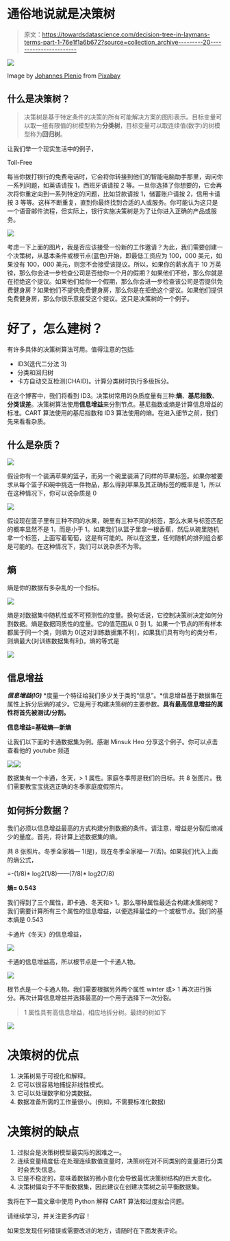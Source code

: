 # 通俗地说就是决策树

> 原文：<https://towardsdatascience.com/decision-tree-in-laymans-terms-part-1-76e1f1a6b672?source=collection_archive---------20----------------------->

![](img/c4908332012a2b747549658af40f21cc.png)

Image by [Johannes Plenio](https://pixabay.com/users/jplenio-7645255/?utm_source=link-attribution&utm_medium=referral&utm_campaign=image&utm_content=3097419) from [Pixabay](https://pixabay.com/?utm_source=link-attribution&utm_medium=referral&utm_campaign=image&utm_content=3097419)

## 什么是决策树？

> 决策树是基于特定条件的决策的所有可能解决方案的图形表示。目标变量可以取一组有限值的树模型称为**分类树**，目标变量可以取连续值(数字)的树模型称为**回归树**。

让我们举一个现实生活中的例子，

Toll-Free

每当你拨打银行的免费电话时，它会将你转接到他们的智能电脑助手那里，询问你一系列问题，如英语请按 1，西班牙语请按 2 等。一旦你选择了你想要的，它会再次将你重定向到一系列特定的问题，比如贷款请按 1，储蓄账户请按 2，信用卡请按 3 等等。这样不断重复，直到你最终找到合适的人或服务。你可能认为这只是一个语音邮件流程，但实际上，银行实施决策树是为了让你进入正确的产品或服务。

![](img/82b2e6c0a03248af14f927664251e225.png)

考虑一下上面的图片，我是否应该接受一份新的工作邀请？为此，我们需要创建一个决策树，从基本条件或根节点(蓝色)开始，即最低工资应为 100，000 美元，如果没有 100，000 美元，则您不会接受该提议。所以，如果你的薪水高于 10 万英镑，那么你会进一步检查公司是否给你一个月的假期？如果他们不给，那么你就是在拒绝这个提议。如果他们给你一个假期，那么你会进一步检查该公司是否提供免费健身房？如果他们不提供免费健身房，那么你是在拒绝这个提议。如果他们提供免费健身房，那么你很乐意接受这个提议。这只是决策树的一个例子。

# 好了，怎么建树？

有许多具体的决策树算法可用。值得注意的包括:

*   ID3(迭代二分法 3)
*   分类和回归树
*   卡方自动交互检测(CHAID)。计算分类树时执行多级拆分。

在这个博客中，我们将看到 ID3。决策树常用的杂质度量有三种:**熵**、**基尼指数**、**分类误差**。决策树算法使用**信息增益**来分割节点。基尼指数或熵是计算信息增益的标准。CART 算法使用的基尼指数和 ID3 算法使用的熵。在进入细节之前，我们先来看看杂质。

## 什么是杂质？

![](img/25df373365478590d39f959edf1d7516.png)

假设你有一个装满苹果的篮子，而另一个碗里装满了同样的苹果标签。如果你被要求从每个篮子和碗中挑选一件物品，那么得到苹果及其正确标签的概率是 1，所以在这种情况下，你可以说杂质是 0

![](img/ea76b48a7f545d8d34986810dc3e70b8.png)

假设现在篮子里有三种不同的水果，碗里有三种不同的标签，那么水果与标签匹配的概率显然不是 1，而是小于 1。如果我们从篮子里拿一根香蕉，然后从碗里随机拿一个标签，上面写着葡萄，这是有可能的。所以在这里，任何随机的排列组合都是可能的。在这种情况下，我们可以说杂质不为零。

## 熵

熵是你的数据有多杂乱的一个指标。

![](img/299d4c2ed5ea6e6593ab9237d8cec378.png)

熵是对数据集中随机性或不可预测性的度量。换句话说，它控制决策树决定如何分割数据。熵是数据同质性的度量。它的值范围从 0 到 1。如果一个节点的所有样本都属于同一个类，则熵为 0(这对训练数据集不利)，如果我们具有均匀的类分布，则熵最大(对训练数据集有利)。熵的等式是

![](img/5c5f4d7f65443b80712f8b269c6aa1dc.png)

## **信息增益**

***信息增益(IG)*** *度量一个特征给我们多少关于类的“信息”。*信息增益基于数据集在属性上拆分后熵的减少。它是用于构建决策树的主要参数。**具有最高信息增益的属性将首先被测试/分割。**

**信息增益=基础熵—新熵**

让我们以下面的卡通数据集为例。感谢 Minsuk Heo 分享这个例子。你可以点击查看他的 youtube 频道

![](img/47020c1d6fa8fd3ba7d601355a3e03f4.png)![](img/156662d3acdbf5ced82ce5b504e80df2.png)

数据集有一个卡通，冬天，> 1 属性。家庭冬季照是我们的目标。共 8 张图片。我们需要教宝宝挑选正确的冬季家庭度假照片。

## 如何拆分数据？

我们必须以信息增益最高的方式构建分割数据的条件。请注意，增益是分裂后熵减少的量度。首先，将计算上述数据集的熵。

共 8 张照片。冬季全家福— 1(是)，现在冬季全家福— 7(否)。如果我们代入上面的熵公式，

=-(1/8)* log2(1/8)——(7/8)* log2(7/8)

**熵= 0.543**

我们得到了三个属性，即卡通、冬天和> 1。那么哪种属性最适合构建决策树呢？我们需要计算所有三个属性的信息增益，以便选择最佳的一个或根节点。我们的基本熵是 0.543

卡通片《冬天》的信息增益，

![](img/daf2e6babb52a4a574007270b35db790.png)

卡通的信息增益高，所以根节点是一个卡通人物。

![](img/845674fe101d90d0c7935a9d07f28117.png)

根节点是一个卡通人物。我们需要根据另外两个属性 winter 或> 1 再次进行拆分。再次计算信息增益并选择最高的一个用于选择下一次分裂。

> 1 属性具有高信息增益，相应地拆分树。最终的树如下

![](img/58f06836c4093da7c88ee7555c935322.png)

# 决策树的优点

1.  决策树易于可视化和解释。
2.  它可以很容易地捕捉非线性模式。
3.  它可以处理数字和分类数据。
4.  数据准备所需的工作量很小。(例如，不需要标准化数据)

# 决策树的缺点

1.  过拟合是决策树模型最实际的困难之一。
2.  连续变量精度低:在处理连续数值变量时，决策树在对不同类别的变量进行分类时会丢失信息。
3.  它是不稳定的，意味着数据的微小变化会导致最优决策树结构的巨大变化。
4.  决策树偏向于不平衡数据集，因此建议在创建决策树之前平衡数据集。

我将在下一篇文章中使用 Python 解释 CART 算法和过度拟合问题。

请继续学习，并关注更多内容！

如果您发现任何错误或需要改进的地方，请随时在下面发表评论。